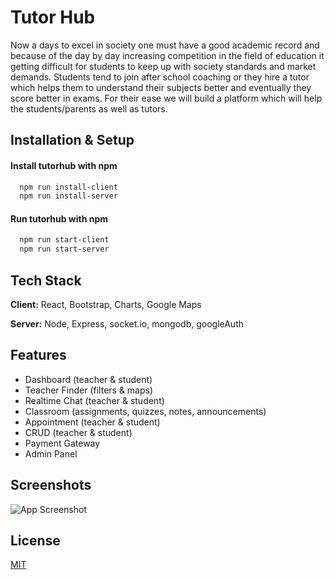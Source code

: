 
# Tutor Hub

Now a days to excel in society one must have a good academic record and because of the day by day increasing competition in the field of education it getting difficult for students to keep up with society standards and market demands. Students tend to join after school coaching or they hire a tutor which helps them to understand their subjects better and eventually they score better in exams. For their ease we will build a platform which will help the students/parents as well as tutors.




## Installation & Setup

#### Install tutorhub with npm

```bash
  npm run install-client
  npm run install-server
```

#### Run tutorhub with npm

```bash
  npm run start-client
  npm run start-server
```




    
## Tech Stack

**Client:** React, Bootstrap, Charts, Google Maps

**Server:** Node, Express, socket.io, mongodb, googleAuth


## Features

- Dashboard (teacher & student)
- Teacher Finder (filters & maps)
- Realtime Chat (teacher & student)
- Classroom (assignments, quizzes, notes, announcements)
- Appointment (teacher & student)
- CRUD (teacher & student)
- Payment Gateway
- Admin Panel



## Screenshots

![App Screenshot](https://via.placeholder.com/468x300?text=App+Screenshot+Here)


## License

[MIT](https://choosealicense.com/licenses/mit/)


